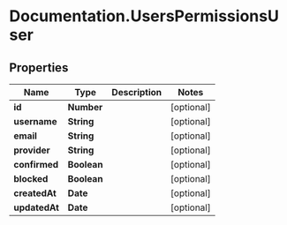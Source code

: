 # Documentation.UsersPermissionsUser

## Properties

Name | Type | Description | Notes
------------ | ------------- | ------------- | -------------
**id** | **Number** |  | [optional] 
**username** | **String** |  | [optional] 
**email** | **String** |  | [optional] 
**provider** | **String** |  | [optional] 
**confirmed** | **Boolean** |  | [optional] 
**blocked** | **Boolean** |  | [optional] 
**createdAt** | **Date** |  | [optional] 
**updatedAt** | **Date** |  | [optional] 


